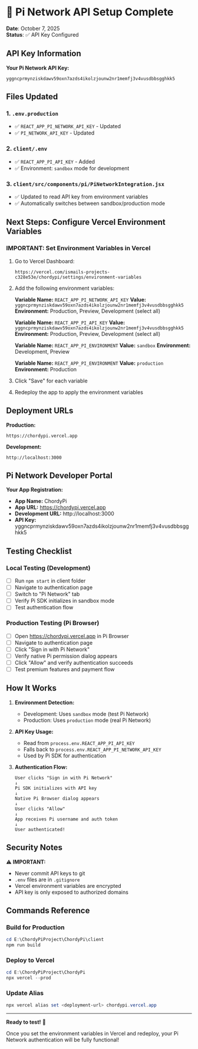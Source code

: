 # 🥧 Pi Network API Setup Complete

**Date**: October 7, 2025  
**Status**: ✅ API Key Configured

## API Key Information

**Your Pi Network API Key:**
```
yggncprmynziskdawv59oxn7azds4ikolzjounw2nr1memfj3v4vusdbbsgghkk5
```

## Files Updated

### 1. `.env.production`
- ✅ `REACT_APP_PI_NETWORK_API_KEY` - Updated
- ✅ `PI_NETWORK_API_KEY` - Updated

### 2. `client/.env`
- ✅ `REACT_APP_PI_API_KEY` - Added
- ✅ Environment: `sandbox` mode for development

### 3. `client/src/components/pi/PiNetworkIntegration.jsx`
- ✅ Updated to read API key from environment variables
- ✅ Automatically switches between sandbox/production mode

## Next Steps: Configure Vercel Environment Variables

### **IMPORTANT: Set Environment Variables in Vercel**

1. Go to Vercel Dashboard:
   ```
   https://vercel.com/ismails-projects-c328e53e/chordypi/settings/environment-variables
   ```

2. Add the following environment variables:

   **Variable Name:** `REACT_APP_PI_NETWORK_API_KEY`
   **Value:** `yggncprmynziskdawv59oxn7azds4ikolzjounw2nr1memfj3v4vusdbbsgghkk5`
   **Environment:** Production, Preview, Development (select all)

   **Variable Name:** `REACT_APP_PI_API_KEY`
   **Value:** `yggncprmynziskdawv59oxn7azds4ikolzjounw2nr1memfj3v4vusdbbsgghkk5`
   **Environment:** Production, Preview, Development (select all)

   **Variable Name:** `REACT_APP_PI_ENVIRONMENT`
   **Value:** `sandbox`
   **Environment:** Development, Preview
   
   **Variable Name:** `REACT_APP_PI_ENVIRONMENT`
   **Value:** `production`
   **Environment:** Production

3. Click "Save" for each variable

4. Redeploy the app to apply the environment variables

## Deployment URLs

**Production:**
```
https://chordypi.vercel.app
```

**Development:**
```
http://localhost:3000
```

## Pi Network Developer Portal

**Your App Registration:**
- **App Name:** ChordyPi
- **App URL:** https://chordypi.vercel.app
- **Development URL:** http://localhost:3000
- **API Key:** yggncprmynziskdawv59oxn7azds4ikolzjounw2nr1memfj3v4vusdbbsgghkk5

## Testing Checklist

### Local Testing (Development)
- [ ] Run `npm start` in client folder
- [ ] Navigate to authentication page
- [ ] Switch to "Pi Network" tab
- [ ] Verify Pi SDK initializes in sandbox mode
- [ ] Test authentication flow

### Production Testing (Pi Browser)
- [ ] Open https://chordypi.vercel.app in Pi Browser
- [ ] Navigate to authentication page
- [ ] Click "Sign in with Pi Network"
- [ ] Verify native Pi permission dialog appears
- [ ] Click "Allow" and verify authentication succeeds
- [ ] Test premium features and payment flow

## How It Works

1. **Environment Detection:**
   - Development: Uses `sandbox` mode (test Pi Network)
   - Production: Uses `production` mode (real Pi Network)

2. **API Key Usage:**
   - Read from `process.env.REACT_APP_PI_API_KEY`
   - Falls back to `process.env.REACT_APP_PI_NETWORK_API_KEY`
   - Used by Pi SDK for authentication

3. **Authentication Flow:**
   ```
   User clicks "Sign in with Pi Network"
   ↓
   Pi SDK initializes with API key
   ↓
   Native Pi Browser dialog appears
   ↓
   User clicks "Allow"
   ↓
   App receives Pi username and auth token
   ↓
   User authenticated!
   ```

## Security Notes

⚠️ **IMPORTANT:**
- Never commit API keys to git
- `.env` files are in `.gitignore`
- Vercel environment variables are encrypted
- API key is only exposed to authorized domains

## Commands Reference

### Build for Production
```powershell
cd E:\ChordyPiProject\ChordyPi\client
npm run build
```

### Deploy to Vercel
```powershell
cd E:\ChordyPiProject\ChordyPi
npx vercel --prod
```

### Update Alias
```powershell
npx vercel alias set <deployment-url> chordypi.vercel.app
```

---

**Ready to test!** 🚀

Once you set the environment variables in Vercel and redeploy, your Pi Network authentication will be fully functional!
